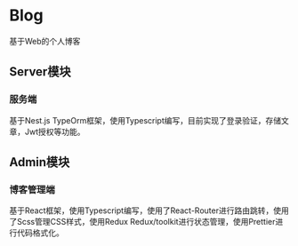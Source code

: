# Blog
基于Web的个人博客

## Server模块
### 服务端
基于Nest.js TypeOrm框架，使用Typescript编写，目前实现了登录验证，存储文章，Jwt授权等功能。

## Admin模块
### 博客管理端
基于React框架，使用Typescript编写，使用了React-Router进行路由跳转，使用了Scss管理CSS样式，使用Redux Redux/toolkit进行状态管理，使用Prettier进行代码格式化。
